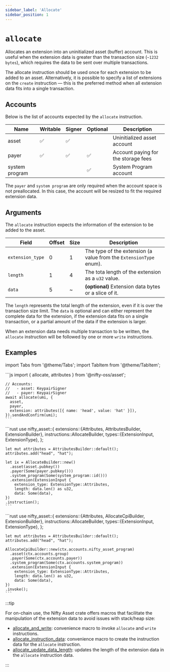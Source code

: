 ```yaml
---
sidebar_label: 'Allocate'
sidebar_position: 1
---
```


# `allocate`

Allocates an extension into an uninitialized asset (buffer) account. This is useful when the extension data is greater than the transaction size (`~1232 bytes`), which requires the data to be sent over multiple transactions.

The allocate instruction should be used once for each extension to be added to an asset. Alternatively, it is possible to specify a list of extensions on the `create` instruction &mdash; this is the preferred method when all extension data fits into a single transaction.

## Accounts

Below is the list of accounts expected by the `allocate` instruction.

| Name             | Writable | Signer | Optional | Description |
|------------------|----------|--------|----------|-------------|
| asset            | ✅       | ✅      |          | Uninitialized asset account |
| payer            | ✅       | ✅      | ✅       | Account paying for the storage fees |
| system program   |          |        | ✅       | System Program account |

The `payer` and `system program` are only required when the account space is not preallocated. In this case, the account will be resized to fit the required extension data.

## Arguments

The `allocate` instruction expects the information of the extension to be added to the asset.

| Field             | Offset | Size | Description |
|-------------------|--------|------|-------------|
| `extension_type`  | 0      | 1    | The type of the extension (a value from the `ExtensionType` enum). |
| `length`          | 1      | 4    | The tota length of the extension as a `u32` value. |
| `data`            | 5      | ~    | **(optional)** Extension data bytes or a slice of it. |

The `length` represents the total length of the extension, even if it is over the transaction size limit. The `data` is optional and can either represent the complete data for the extension, if the extension data fits on a single transaction, or a partial amount of the data if the extension is larger.

When an extension data needs multiple transaction to be written, the `allocate` instruction will be followed by one or more `write` instructions.

## Examples

import Tabs from '@theme/Tabs';
import TabItem from '@theme/TabItem';

<Tabs>
  <TabItem value="javascript" label="JavaScript" default>
    ```js
    import { allocate, attributes } from '@nifty-oss/asset';

    // Accounts:
    //   - asset: KeypairSigner
    //   - payer: KeypairSigner
    await allocate(umi, {
      asset,
      payer,
      extension: attributes([{ name: 'head', value: 'hat' }]),
    }).sendAndConfirm(umi);
    ```
  </TabItem>
  <TabItem value="orange" label="Rust">
    ```rust
    use nifty_asset::{
      extensions::{Attributes, AttributesBuilder, ExtensionBuilder},
      instructions::AllocateBuilder,
      types::{ExtensionInput, ExtensionType},
    };

    let mut attributes = AttributesBuilder::default();
    attributes.add("head", "hat");

    let ix = AllocateBuilder::new()
      .asset(asset.pubkey())
      .payer(Some(payer.pubkey()))
      .system_program(Some(system_program::id()))
      .extension(ExtensionInput {
        extension_type: ExtensionType::Attributes,
        length: data.len() as u32,
        data: Some(data),
    })
    .instruction();
    ```
  </TabItem>
  <TabItem value="banana" label="Rust (on-chain)">
    ```rust
    use nifty_asset::{
      extensions::{Attributes, AllocateCpiBuilder, ExtensionBuilder},
      instructions::AllocateBuilder,
      types::{ExtensionInput, ExtensionType},
    };

    let mut attributes = AttributesBuilder::default();
    attributes.add("head", "hat");

    AllocateCpiBuilder::new(ctx.accounts.nifty_asset_program)
      .asset(ctx.accounts.group)
      .payer(Some(ctx.accounts.payer))
      .system_program(Some(ctx.accounts.system_program))
      .extension(ExtensionInput {
        extension_type: ExtensionType::Attributes,
        length: data.len() as u32,
        data: Some(data),
    })
    .invoke();
    ```
  </TabItem>
</Tabs>

:::tip

For on-chain use, the Nifty Asset crate offers macros that facilitate the manipulation of the extension data to avoid issues with stack/heap size:
- [allocate_and_write](https://docs.rs/nifty-asset/0.4.0/nifty_asset/macro.allocate_and_write.html): convenience macro to invoke `allocate` and `write` instructions.
- [allocate_instruction_data](https://docs.rs/nifty-asset/0.4.0/nifty_asset/macro.allocate_instruction_data.html): convenience macro to create the instruction data for the `allocate` instruction.
- [allocate_update_data_length](https://docs.rs/nifty-asset/0.4.0/nifty_asset/macro.allocate_update_data_length.html): updates the length of the extension data in the `allocate` instruction data.

:::